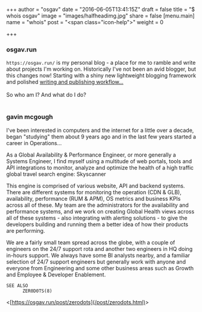 +++
author = "osgav"
date = "2016-06-05T13:41:15Z"
draft = false
title = "$ whois osgav"
image = "images/halfheadimg.jpg"
share = false
[menu.main]
name = "whois"
post = "<span class=\"icon-help\"></span>"
weight = 0

+++

### osgav.run

`https://osgav.run/` is my personal blog - a place for me to ramble and write about projects I'm working on. Historically I've not been an avid blogger, but this changes now! Starting with a shiny new lightweight blogging framework and polished [writing and publishing workflow...](/page/projects/hugo-build-and-publish-workflow.html)<br />
<br />
So who am I? And what do I do?<br />
<br />
<!--more-->

### gavin mcgough 

I've been interested in computers and the internet for a little over a decade, began "studying" them about 9 years ago and in the last few years started a career in Operations...

As a Global Availability & Performance Engineer, or more generally a Systems Engineer, I find myself using a multitude of web portals, tools and API integrations to monitor, analyze and optimize the health of a high traffic global travel search engine: Skyscanner

This engine is comprised of various website, API and backend systems. There are different systems for monitoring the operation (CDN & GLB), availability, performance (RUM & APM), OS metrics and business KPIs across all of these. My team are the administrators for the availability and performance systems, and we work on creating Global Health views across all of these systems - also integrating with alerting solutions - to give the developers building and running them a better idea of how their products are performing. 


We are a fairly small team spread across the globe, with a couple of engineers on the 24/7 support rota and another two engineers in HQ doing in-hours support. We always have some BI analysts nearby, and a familiar selection of 24/7 support engineers but generally work with anyone and everyone from Engineering and some other business areas such as Growth and Employee & Developer Enablement.

```
SEE ALSO
      ZER0D0TS(8)
```

&lt;[https://osgav.run/post/zerodots](/post/zerodots.html)&gt;
